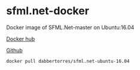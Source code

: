 # sfml.net-docker
Docker image of SFML.Net-master on Ubuntu:16.04

[Docker hub](https://hub.docker.com/r/dabbertorres/sfml.net-ubuntu-16.04/)

[Github](https://github.com/dabbertorres/sfml.net-docker)

`docker pull dabbertorres/sfml.net-ubuntu-16.04`
